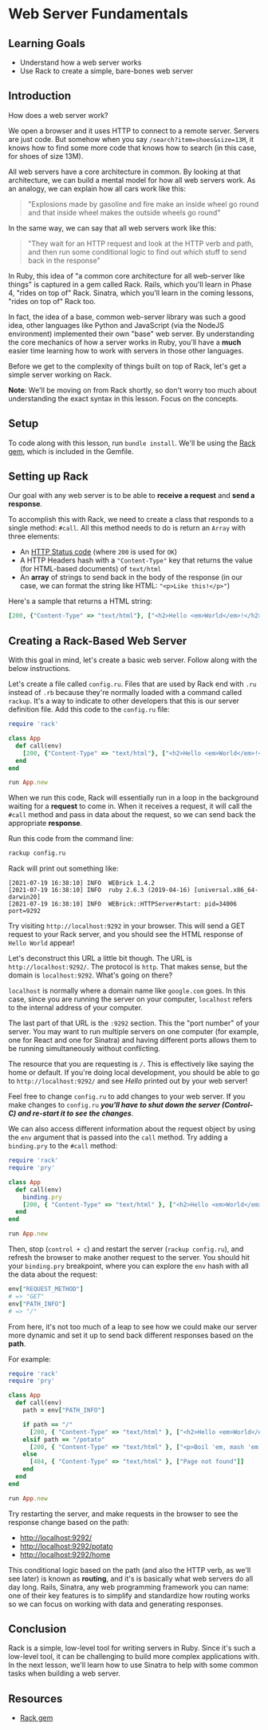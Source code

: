 # Web Server Fundamentals

## Learning Goals

- Understand how a web server works
- Use Rack to create a simple, bare-bones web server

## Introduction

How does a web server work?

We open a browser and it uses HTTP to connect to a remote server. Servers are
just code. But somehow when you say `/search?item=shoes&size=13M`, it knows how
to find some more code that knows how to search (in this case, for shoes of size
13M).

All web servers have a core architecture in common. By looking at that
architecture, we can build a mental model for how all web servers work. As an
analogy, we can explain how all cars work like this:

> "Explosions made by gasoline and fire make an inside wheel go round and that
> inside wheel makes the outside wheels go round"

In the same way, we can say that all web servers work like this:

> "They wait for an HTTP request and look at the HTTP verb and path, and then
> run some conditional logic to find out which stuff to send back in the
> response"

In Ruby, this idea of "a common core architecture for all web-server like
things" is captured in a gem called Rack. Rails, which you'll learn in Phase 4,
"rides on top of" Rack. Sinatra, which you'll learn in the coming lessons,
"rides on top of" Rack too.

In fact, the idea of a base, common web-server library was such a good idea,
other languages like Python and JavaScript (via the NodeJS environment)
implemented their own "base" web server. By understanding the core mechanics of
how a server works in Ruby, you'll have a **much** easier time learning how to
work with servers in those other languages.

Before we get to the complexity of things built on top of Rack, let's get a
simple server working on Rack.

**Note**: We'll be moving on from Rack shortly, so don't worry too much about
understanding the exact syntax in this lesson. Focus on the concepts.

## Setup

To code along with this lesson, run `bundle install`. We'll be using the
[Rack gem][rack], which is included in the Gemfile.

## Setting up Rack

Our goal with any web server is to be able to **receive a request** and **send a
response**.

To accomplish this with Rack, we need to create a class that responds to a
single method: `#call`. All this method needs to do is return an `Array` with
three elements:

- An [HTTP Status code][http-status] (where `200` is used for `OK`)
- A HTTP Headers hash with a `"Content-Type"` key that returns the value (for
  HTML-based documents) of `text/html`
- An **array** of strings to send back in the body of the response (in our case, we can format
  the string like HTML: `"<p>Like this!</p>"`)

Here's a sample that returns a HTML string:

```ruby
[200, {"Content-Type" => "text/html"}, ["<h2>Hello <em>World</em>!</h2>"]]
```

## Creating a Rack-Based Web Server

With this goal in mind, let's create a basic web server. Follow along with the
below instructions.

Let's create a file called `config.ru`. Files that are used by Rack end with
`.ru` instead of `.rb` because they're normally loaded with a command called
`rackup`. It's a way to indicate to other developers that this is our server
definition file. Add this code to the `config.ru` file:

```ruby
require 'rack'

class App
  def call(env)
    [200, {"Content-Type" => "text/html"}, ["<h2>Hello <em>World</em>!</h2>"]]
  end
end

run App.new
```

When we run this code, Rack will essentially run in a loop in the background
waiting for a **request** to come in. When it receives a request, it will call
the `#call` method and pass in data about the request, so we can send back the
appropriate **response**.

Run this code from the command line:

```sh
rackup config.ru
```

Rack will print out something like:

```text
[2021-07-19 16:38:10] INFO  WEBrick 1.4.2
[2021-07-19 16:38:10] INFO  ruby 2.6.3 (2019-04-16) [universal.x86_64-darwin20]
[2021-07-19 16:38:10] INFO  WEBrick::HTTPServer#start: pid=34006 port=9292
```

Try visiting `http://localhost:9292` in your browser. This will send a GET
request to your Rack server, and you should see the HTML response of
`Hello World` appear!

Let's deconstruct this URL a little bit though. The URL is
`http://localhost:9292/`. The protocol is `http`. That makes sense, but the
domain is `localhost:9292`. What's going on there?

`localhost` is normally where a domain name like `google.com` goes. In this
case, since you are running the server on your computer, `localhost` refers to
the internal address of your computer.

The last part of that URL is the `:9292` section. This the "port number" of your
server. You may want to run multiple servers on one computer (for example, one
for React and one for Sinatra) and having different ports allows them to be
running simultaneously without conflicting.

The resource that you are requesting is `/`. This is effectively like saying the
home or default. If you're doing local development, you should be able to go to
`http://localhost:9292/` and see _Hello_ printed out by your web server!

Feel free to change `config.ru` to add changes to your web server. If you make
changes to `config.ru` **_you'll have to shut down the server (Control-C) and
re-start it to see the changes_**.

We can also access different information about the request object by using the
`env` argument that is passed into the `call` method. Try adding a `binding.pry`
to the `#call` method:

```rb
require 'rack'
require 'pry'

class App
  def call(env)
    binding.pry
    [200, { "Content-Type" => "text/html" }, ["<h2>Hello <em>World</em>!</h2>"]]
  end
end

run App.new
```

Then, stop (`control + c`) and restart the server (`rackup config.ru`), and
refresh the browser to make another request to the server. You should hit your
`binding.pry` breakpoint, where you can explore the `env` hash with all the data
about the request:

```rb
env["REQUEST_METHOD"]
# => "GET"
env["PATH_INFO"]
# => "/"
```

From here, it's not too much of a leap to see how we could make our server more
dynamic and set it up to send back different responses based on the **path**.

For example:

```rb
require 'rack'
require 'pry'

class App
  def call(env)
    path = env["PATH_INFO"]

    if path == "/"
      [200, { "Content-Type" => "text/html" }, ["<h2>Hello <em>World</em>!</h2>"]]
    elsif path == "/potato"
      [200, { "Content-Type" => "text/html" }, ["<p>Boil 'em, mash 'em, stick 'em in a ]stew</p>"]
    else
      [404, { "Content-Type" => "text/html" }, ["Page not found"]]
    end
  end
end

run App.new
```

Try restarting the server, and make requests in the browser to see the
response change based on the path:

- [http://localhost:9292/](http://localhost:9292/)
- [http://localhost:9292/potato](http://localhost:9292/potato)
- [http://localhost:9292/home](http://localhost:9292/home)

This conditional logic based on the path (and also the HTTP verb, as we'll see
later) is known as **routing**, and it's is basically what web servers do all
day long. Rails, Sinatra, any web programming framework you can name: one of
their key features is to simplify and standardize how routing works so we can
focus on working with data and generating responses.

## Conclusion

Rack is a simple, low-level tool for writing servers in Ruby. Since it's such
a low-level tool, it can be challenging to build more complex applications with.
In the next lesson, we'll learn how to use Sinatra to help with some common
tasks when building a web server.

## Resources

- [Rack gem][rack]

[rack]: https://github.com/rack/rack
[http-status]: https://developer.mozilla.org/en-US/docs/Web/HTTP/Status

